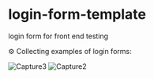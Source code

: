 # login-form-template
login form for front end testing


⚙ Collecting examples of login forms:


![Capture3](https://user-images.githubusercontent.com/91314936/161369907-39a7f2d9-1187-4281-b087-3e3acb1ec99d.PNG)
![Capture2](https://user-images.githubusercontent.com/91314936/161369914-00ed91b5-dc84-48e8-aea7-cbd97a19138f.PNG)

